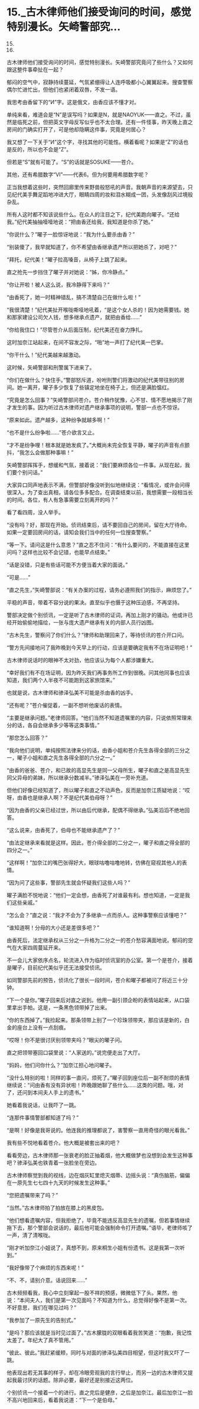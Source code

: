 # 15._古木律师他们接受询问的时间，感觉特别漫长。矢崎警部究...

15.

15.

古木律师他们接受询问的时间，感觉特别漫长。矢崎警部究竟问了些什么？又如何跟这整件事牵扯在一起？

郁闷的空气中，寂静持续蔓延，气氛紧绷得让人连呼吸都小心翼翼起来。搜查警察偶尔忙进忙出，但他们也紧闭着双唇，不发一语。

我思考由香留下的“И”字。这是俄文，由香应该不懂才对。

单纯来看，难道会是“N”是误写吗？如果是N，就是NAOYUK——直之。不过，虽然是临死之前，但把英文字母反写似乎也不太合理。还有一件怪事，昨天晚上直之房间的门确实打开了，可是他却隐瞒这件事，究竟是何居心？

我又想了一下关于“И”这个字，寻找其他的可能性。横着看呢？如果是“Z”的话也是反的，所以也不会是“Z”。

但若是“S”就有可能了。“S”的话就是SOSUKE——苍介。

其他，还有希腊数字“VI”——代表6。但为何要用希腊数字呢？

正当我想着这些时，突然回廊里传来野兽般怒吼的声音。我朝声音的来源望去，只见纪代美手舞足蹈地冲进大厅，眼睛四周的妆和泪水糊成一团，头发像刮风过境般杂乱。

所有人这时都不知该说些什么。在众人的注目之下，纪代美跑向曜子。“还给我。”纪代美抽抽噎噎地说：“把由香还给我，我知道是你杀了她。”

“你说什么？”曜子一脸惊讶地说：“我为什么要杀由香？”

“别装傻了，我早就知道了，你不希望由香继承遗产所以把她杀了，对吧？”

“拜托，纪代美！”曜子拉高嗓音，从椅子上跳了起来。

直之抢先一步挡住了曜子并对她说：“姊，你冷静点。”

“你让开啦！被人这么说，我冷静得下来吗？”

“由香死了，她一时精神错乱，搞不清楚自己在做什么啦！”

“我很清楚！”纪代美扯开喉咙嘶哑地吼着，“是这个女人杀的！因为她需要钱。她和那家建设公司欠人钱，想多继承点遗产，就把由香给……”

“你给我住口！”尽管苍介从后面压制，纪代美还在奋力挣扎。

这时加奈江站起来，在间不容发之际，“啪”地一声打了纪代美一巴掌。

“你干什么！”纪代美越来越激动。

这时候，矢崎警部和刑警属下进来了。

“你们在做什么？快住手。”警部怒斥道，吩咐刑警们将激动的纪代美带往别的房间。她一离开，曜子多少恢复了些镇定地坐在椅子上，但还是满脸愠红。

“究竟是怎么回事？”矢崎警部问苍介。苍介稍作犹豫，心不甘、情不愿地揭示了刚才发生的事。因为听过古木律师对遗产继承事项的说明，警部一点也不惊讶。

“原来如此。遗产越多，这种纷争就越多啊！”

“也不是什么纷争啦……”苍介欲言又止。

“才不是纷争哩！根本就是她发疯了。”大概尚未完全恢复平静，曜子的声音有点颤抖，“我怎么会做那种事嘛！”

矢崎警部挥挥手，想缓和气氛，接着说：“我们要麻烦各位一件事。从现在起，我们要个别问话。”

大家异口同声地表示不满，但警部好像没听到似地继续说：“看情况，或许会问得很深入。为了查出真相，请各位多多配合。在调查结束以前，我想需要一段相当长的时间。各位，有人有急事需要立刻离开的吗？”

看了看四周，没人举手。

“没有吗？好，那现在开始。侦讯结束后，请不要回自己的房间，留在大厅待命。如果一定要回房间的话，请知会我们当中的任何一位搜查警察。”

“等一下。请问这是什么意思？”直之忍不住问：“有什么要问的，不能直接在这里问吗？这样也比较不会记错，也能早点结束。”

“话是没错，只是有些话可能不方便当着大家的面说。”

“可是……”

“直之先生，”矢崎警部说：“有关办案的过程，请务必遵照我们的指示，麻烦您了。”

平稳的声音，带着不容分说的果决。直至似乎也慑于这种压迫感，不再坚持。

警部决定做个别侦讯，一定是听了古木律师的证词，再加上刚才的骚动。他或许已经开始偷偷地描绘，一张与庞大遗产继承有关的内部人员行凶图。

“古木先生，警察问了你们什么？”律师和助理回来了，等待侦讯的苍介开口问。

“警方先间接地问了我昨晚到今天早上的行动，应该是要确定我有不在场证明吧！”

古木律师说话时的眼神不太对劲，他应该认为每个人都涉嫌重大。

“幸好我们有不在场证明，因为昨天我们再事务所工作到很晚。问其他同事也应该知道，我们两个人半夜不可能跑到这家旅馆来。”

也就是说，古木律师和骖泽弘美不可能是杀由香的凶手。

“还有呢？”苍介催促着，一副不想听他废话的表情。

“主要是继承问题。”老律师回答。“他们当然不知道遗嘱里的内容，只说依照常理来分的话，各自会继承多少等等这类事情。”

“那您怎么回答？”

“我向他们说明，单纯按照法律来分的话，由香小姐和苍介先生各得全部的三分之一，曜子小姐和直之先生各得全部的六分之一。”

“由香的爸爸、苍介，和已故的高显先生是同一父母所生，曜子和直之是高显先生同父异母的弟妹，所以继承分数减半。”骖泽弘美在一旁补充道。

但他们好像已经知道了，所以曜子和直之不动声色，反而是加奈江质疑地说：“哎呀，由香也是继承人啊？不是纪代美伯母呀？”

“因为由香的父亲已经过世，所以由后代继承，配偶不得继承。”弘美滔滔不绝地回答。

“这么说来，由香死了，伯母也不能继承遗产了？”

“由法定继承来看就是这样。因此，苍介得全部的二分之一，曜子和直之得全部的四分之一。”

“这样啊！”加奈江的嘴巴张得好大，眼球咕噜咕噜地转，仿佛在窥视其他人的表情。

“因为问了这些事，警部先生就会怀疑我们这些人吗？”

曜子满脸不悦地说：“他们一定会想，由香死了对谁最有利。想也知道，一定是我们这些亲戚。”

“怎么会？”直之说：“我才不会为了多继承一点而杀人。这种事警察应该懂吧？”

“谁知道啊！分母的大小还是差很多吧？”

由香死后，法定继承权从三分之一升格为二分之一的苍介愁容满面地说。郁闷的空气在大家四周蔓延开来。

不一会儿大家依序点名，轮流进入作为临时侦讯室的办公室。第一个是苍介，接着是曜子，目前纪代美似乎还无法接受侦讯。

如同警部先前的预告，侦讯化了很长一段时间，苍介和曜子都被问了将近三十分钟。

“下一个是你。”曜子回来后对直之说到。他用一副引颈企盼的表情站起来，从口袋里拿出手帕。这是，一条黑色领带掉了出来。

“你的东西掉了。”我捡起来。那条领带上别了一个珍珠领带夹，那应该是新的，白金的座台上没有一点刮痕。

“哎呀！你不是很讨厌别领带夹吗？”眼尖的曜子问。

直之把领带塞回口袋里说：“人家送的。”说完便走出了大厅。

“妈妈，他们问你什么？”加奈江担心地问曜子。

“没什么特别的啦！同样的事一直问，烦死了。”曜子回到座位后一副不耐烦的表情继续说：“问由香有没有异状啦！昨晚跟她聊了些什么……这类的问题。哦，对了，还问到本间夫人手上的遗书。”

她看着我说话，让我吓了一跳。

“连那件事情警部都知道了吗？”

“是啊！好像是我哥说的。他连我的推理都说了，害警察一直用奇怪的眼光看我。”

我有些不悦地看着苍介。他大概是被套出来的吧？

看看旁边，古木律师那一张衰老的脸正抽着烟，他大概做梦也没想到会发生这种事吧？骖泽弘美也铁青着一张脸坐在旁边。

古木律师察觉到我的视线，边在烟灰缸里熄灭烟蒂、边摇头说：“真伤脑筋，偏偏在一原先生七七四十九天的时候发生这种事。”

“您把遗嘱带来了吗？”

“当然。”古木律师拍了拍放在膝上的黑皮包。

“他们想看遗嘱内容，但我拒绝了，毕竟不能违反高显先生的遗嘱，但若事情继续拖下去，那个警部会说话的，最后他可能会强制命令打开遗嘱。”语毕，老律师咳了一声，清了清喉咙。

“刚才听加奈江小姐说了，真想不到，原来桐生小姐有份遗书。这是我第一次听到。”

“我好像带了个麻烦的东西来呢！”

“不、不，请别介意。话说回来……”

古木频频看我，我心中立刻窜起一股不祥的预感，微微低下了头。果然，他说：“本间夫人，我们是第一次见面吗？不知道为什么，总觉得好像不是第一次。不好意思，我们在哪见过吗？”

“我参加了一原先生的告别式。”

“是吗？那应该就是当时见过面了。”古木朦胧的双眼看着我苦笑道：“抱歉，我记性太差了。年纪大了真不管用。”

“彼此、彼此。”我赶紧缓颊，同时与对面的骖泽弘美四目相望，但这时我又吓了一跳。

他表现出若无其事的样子，却在冷眼旁观我的言行举止，而另一边的古木律师又提起我最讨厌的话题。除非必要，最好还是别接近这两位。

个别侦讯一个接着一个的进行。直之完后是健彦，之后是加奈江。最后加奈江一脸不高兴地回来后，看着我说道：“下一个是伯母。”